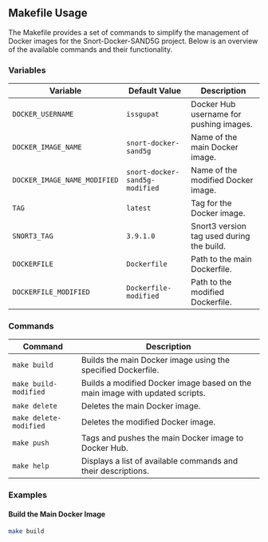 ## Makefile Usage

The Makefile provides a set of commands to simplify the management of Docker images for the Snort-Docker-SAND5G project. Below is an overview of the available commands and their functionality.

### Variables

| Variable                     | Default Value                  | Description                               |
| ---------------------------- | ------------------------------ | ----------------------------------------- |
| `DOCKER_USERNAME`            | `issgupat`                     | Docker Hub username for pushing images.   |
| `DOCKER_IMAGE_NAME`          | `snort-docker-sand5g`          | Name of the main Docker image.            |
| `DOCKER_IMAGE_NAME_MODIFIED` | `snort-docker-sand5g-modified` | Name of the modified Docker image.        |
| `TAG`                        | `latest`                       | Tag for the Docker image.                 |
| `SNORT3_TAG`                 | `3.9.1.0`                      | Snort3 version tag used during the build. |
| `DOCKERFILE`                 | `Dockerfile`                   | Path to the main Dockerfile.              |
| `DOCKERFILE_MODIFIED`        | `Dockerfile-modified`          | Path to the modified Dockerfile.          |

### Commands

| Command                | Description                                                                  |
| ---------------------- | ---------------------------------------------------------------------------- |
| `make build`           | Builds the main Docker image using the specified Dockerfile.                 |
| `make build-modified`  | Builds a modified Docker image based on the main image with updated scripts. |
| `make delete`          | Deletes the main Docker image.                                               |
| `make delete-modified` | Deletes the modified Docker image.                                           |
| `make push`            | Tags and pushes the main Docker image to Docker Hub.                         |
| `make help`            | Displays a list of available commands and their descriptions.                |

### Examples

#### Build the Main Docker Image

```bash
make build
```
